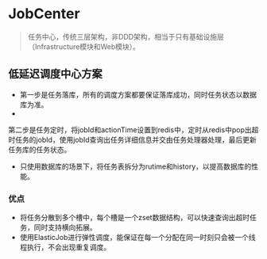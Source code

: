 # JobCenter

> 任务中心，传统三层架构，非DDD架构，相当于只有基础设施层（Infrastructure模块和Web模块）。

## 低延迟调度中心方案

- 第一步是任务落库，所有的调度方案都要保证落库成功，同时任务状态以数据库为准。
-
第二步是任务定时，将jobId和actionTime设置到redis中，定时从redis中pop出超时任务的jobId，使用jobId查询出任务详细信息并交由任务处理器处理，最后更新任务库的任务状态。
  - 只使用数据库的场景下，将任务表拆分为rutime和history，以提高数据库的性能。

### 优点

- 将任务分散到多个槽中，每个槽是一个zset数据结构，可以快速查询出超时任务，同时支持横向拓展。
- 使用ElasticJob进行弹性调度，能保证在每一个分配在同一时刻只会被一个线程执行，不会出现重复调度。